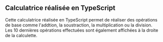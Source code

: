 ## Calculatrice réalisée en TypeScript

Cette calculatrice réalisée en TypeScript permet de réaliser des opérations de base comme l'addtion, la soustraction, la multiplication ou la division. Les 10 dernières opérations effectuées sont également affichées à la droite de la calculette.


